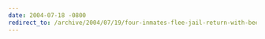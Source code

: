 ```yaml
---
date: 2004-07-18 -0800
redirect_to: /archive/2004/07/19/four-inmates-flee-jail-return-with-beer.aspx/
---
```

